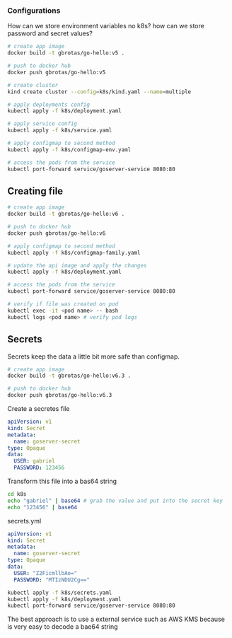### Configurations
How can we store environment variables no k8s? how can we store password and secret values?

```bash
# create app image
docker build -t gbrotas/go-hello:v5 .

# push to docker hub
docker push gbrotas/go-hello:v5 

# create cluster
kind create cluster --config=k8s/kind.yaml --name=multiple

# apply deployments config
kubectl apply -f k8s/deployment.yaml

# apply service config
kubectl apply -f k8s/service.yaml

# apply configmap to second method
kubectl apply -f k8s/configmap-env.yaml

# access the pods from the service
kubectl port-forward service/goserver-service 8080:80
```

## Creating file
```bash
# create app image
docker build -t gbrotas/go-hello:v6 .

# push to docker hub
docker push gbrotas/go-hello:v6

# apply configmap to second method
kubectl apply -f k8s/configmap-family.yaml

# update the api image and apply the changes
kubectl apply -f k8s/deployment.yaml

# access the pods from the service
kubectl port-forward service/goserver-service 8080:80

# verify if file was created on pod
kubectl exec -it <pod name> -- bash
kubectl logs <pod name> # verify pod logs
```

## Secrets
Secrets keep the data a little bit more safe than configmap.

```bash
# create app image
docker build -t gbrotas/go-hello:v6.3 .

# push to docker hub
docker push gbrotas/go-hello:v6.3
```

Create a secretes file
```yaml
apiVersion: v1
kind: Secret
metadata:
  name: goserver-secret
type: Opaque
data:
  USER: gabriel
  PASSWORD: 123456
```

Transform this file into a bas64 string
```bash
cd k8s
echo "gabriel" | base64 # grab the value and put into the secret key
echo "123456" | base64
```

secrets.yml
```yaml
apiVersion: v1
kind: Secret
metadata:
  name: goserver-secret
type: Opaque
data:
  USER: "Z2FicmllbAo="
  PASSWORD: "MTIzNDU2Cg=="
```

```bash
kubectl apply -f k8s/secrets.yaml
kubectl apply -f k8s/deployment.yaml
kubectl port-forward service/goserver-service 8080:80
```
The best approach is to use a external service such as AWS KMS because is very easy to decode a bae64 string